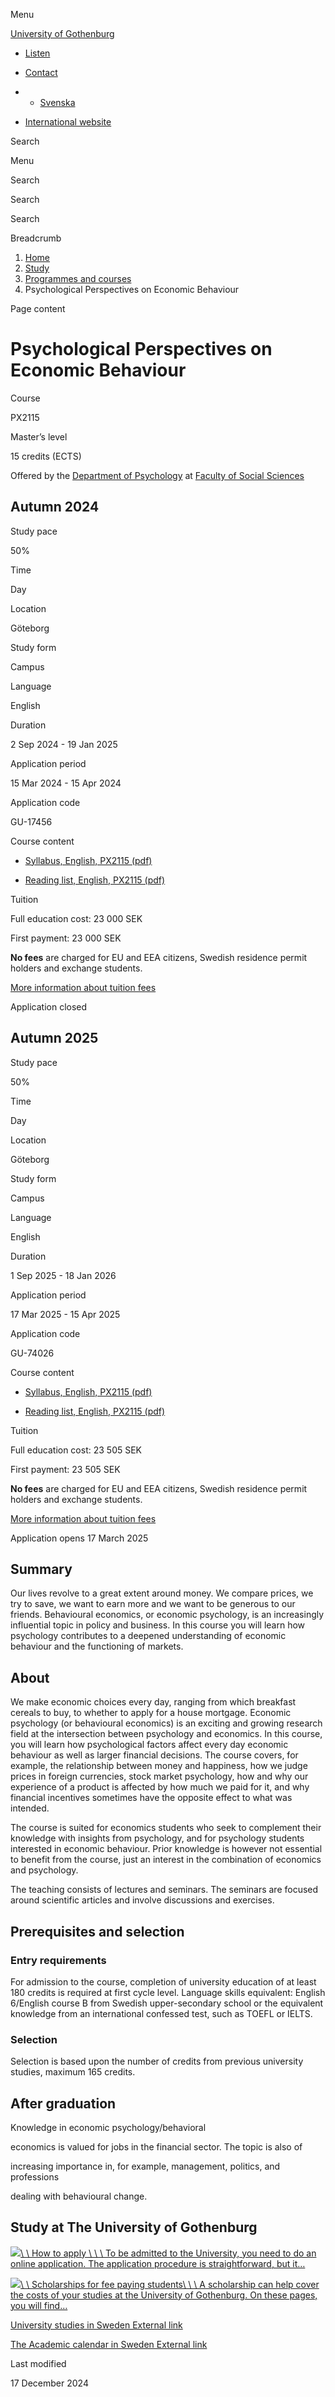 Menu

[University of Gothenburg](/en)

- [Listen](//app-eu.readspeaker.com/cgi-bin/rsent?customerid=9467&lang=en_uk&readclass=region--content&url=https%3A%2F%2Fwww.gu.se%2Fen%2Fstudy-gothenburg%2Fpsychological-perspectives-on-economic-behaviour-px2115 "Listen with ReadSpeaker")

- [Contact](/en/contact)

- - [Svenska](/studera/hitta-utbildning/psykologiska-perspektiv-pa-ekonomiskt-beteende-px2115)
- [International website](/en/study-gothenburg/psychological-perspectives-on-economic-behaviour-px2115)

Search


Menu


Search


Search

Search

Breadcrumb

1. [Home](/en)
2. [Study](/en/study-in-gothenburg)
3. [Programmes and courses](/en/study-in-gothenburg/study-options)
4. Psychological Perspectives on Economic Behaviour


Page content

# Psychological Perspectives on Economic Behaviour

Course


PX2115


Master’s level



15 credits (ECTS)



Offered by the
[Department of Psychology](https://www.gu.se/en/psychology)
at
[Faculty of Social Sciences](https://www.gu.se/en/social-sciences)

## Autumn 2024

Study pace


50%

Time


Day

Location


Göteborg

Study form


Campus

Language


English

Duration


2 Sep 2024
\- 19 Jan 2025

Application period


15 Mar 2024
\- 15 Apr 2024

Application code


GU-17456

Course content


- [Syllabus, English, PX2115 (pdf)](https://kursplaner.gu.se/pdf/kurs/en/PX2115)


- [Reading list, English, PX2115 (pdf)](https://kursplaner.gu.se/english/PX2115_Litteratur_36301_H23.pdf)


Tuition


Full education cost: 23 000 SEK

First payment: 23 000 SEK

**No fees** are charged for EU and EEA citizens, Swedish residence permit holders and exchange students.

[More information about tuition fees](https://www.gu.se/en/study-in-gothenburg/apply/tuition-fees)

Application closed


## Autumn 2025

Study pace


50%

Time


Day

Location


Göteborg

Study form


Campus

Language


English

Duration


1 Sep 2025
\- 18 Jan 2026

Application period


17 Mar 2025
\- 15 Apr 2025

Application code


GU-74026

Course content


- [Syllabus, English, PX2115 (pdf)](https://kursplaner.gu.se/pdf/kurs/en/PX2115)


- [Reading list, English, PX2115 (pdf)](https://kursplaner.gu.se/english/PX2115_Litteratur_36301_H23.pdf)


Tuition


Full education cost: 23 505 SEK

First payment: 23 505 SEK

**No fees** are charged for EU and EEA citizens, Swedish residence permit holders and exchange students.

[More information about tuition fees](https://www.gu.se/en/study-in-gothenburg/apply/tuition-fees)

Application opens 17 March 2025


## Summary

Our lives revolve to a great extent around money. We compare prices, we try to save, we want to earn more and we want to be generous to our friends. Behavioural economics, or economic psychology, is an increasingly influential topic in policy and business. In this course you will learn how psychology contributes to a deepened understanding of economic behaviour and the functioning of markets.

## About

We make economic choices every day, ranging from which breakfast cereals to buy, to whether to apply for a house mortgage. Economic psychology (or behavioural economics) is an exciting and growing research field at the intersection between psychology and economics. In this course, you will learn how psychological factors affect every day economic behaviour as well as larger financial decisions. The course covers, for example, the relationship between money and happiness, how we judge prices in foreign currencies, stock market psychology, how and why our experience of a product is affected by how much we paid for it, and why financial incentives sometimes have the opposite effect to what was intended.

The course is suited for economics students who seek to complement their knowledge with insights from psychology, and for psychology students interested in economic behaviour. Prior knowledge is however not essential to benefit from the course, just an interest in the combination of economics and psychology.

The teaching consists of lectures and seminars. The seminars are focused around scientific articles and involve discussions and exercises.

## Prerequisites and selection

### Entry requirements

For admission to the course, completion of university education of at least 180 credits is required at first cycle level. Language skills equivalent: English 6/English course B from Swedish upper-secondary school or the equivalent knowledge from an international confessed test, such as TOEFL or IELTS.

### Selection

Selection is based upon the number of credits from previous university studies, maximum 165 credits.

## After graduation

Knowledge in economic psychology/behavioral

economics is valued for jobs in the financial sector. The topic is also of

increasing importance in, for example, management, politics, and professions

dealing with behavioural change.

## Study at The University of Gothenburg

[![](/sites/default/files/dynamic-image/dynamic_image_2188_218/public/2020-03/cytonn-photography-ZJEKICY5EXY-unsplash.jpg?media_id=2553&width=1904&height=208)\\
\\
How to apply \\
\\
\\
To be admitted to the University, you need to do an online application. The application procedure is straightforward, but it…](/en/study-in-gothenburg/apply)

[![](/sites/default/files/dynamic-image/dynamic_image_2188_218/public/2024-01/GU-7.jpg?media_id=95188&width=1904&height=208)\\
\\
Scholarships for fee paying students\\
\\
\\
A scholarship can help cover the costs of your studies at the University of Gothenburg. On these pages, you will find…](/en/study-in-gothenburg/apply/scholarships-for-fee-paying-students)

[University studies in Sweden External link](https://www.gu.se/en/study-in-gothenburg/before-you-arrive/university-studies-in-sweden "External link")

[The Academic calendar in Sweden External link](https://www.gu.se/en/study-in-gothenburg/when-you-are-here/academic-calendar "External link")

Last modified


17 December 2024